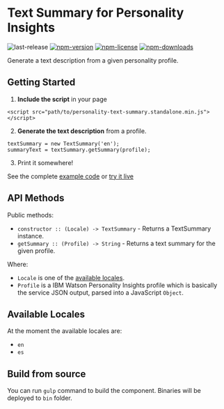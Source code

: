 # Text Summary for Personality Insights

![last-release](https://img.shields.io/github/tag/ibm-silvergate/personality-text-summary.svg)
[![npm-version](https://img.shields.io/npm/v/personality-text-summary.svg)](https://www.npmjs.com/package/personality-text-summary)
[![npm-license](https://img.shields.io/npm/l/personality-text-summary.svg)](https://www.npmjs.com/package/personality-text-summary)
[![npm-downloads](https://img.shields.io/npm/dm/personality-text-summary.svg)](https://www.npmjs.com/package/personality-text-summary)

Generate a text description from a given personality profile.

## Getting Started

1. **Include the script** in your page
```
<script src="path/to/personality-text-summary.standalone.min.js"></script>
```
2. **Generate the text description** from a profile.
```
textSummary = new TextSummary('en');
summaryText = textSummary.getSummary(profile);
```
3. Print it somewhere!

See the complete [example code][example_code] or [try it live][live_example]


## API Methods

Public methods:
* `constructor :: (Locale) -> TextSummary` - Returns a TextSummary instance.
* `getSummary :: (Profile) -> String` - Returns a text summary for the given profile.

Where:
* `Locale` is one of the [available locales](#available-locales).
* `Profile` is a IBM Watson Personality Insights profile which is basically the service JSON output, parsed into a JavaScript `Object`.


## Available Locales

At the moment the available locales are:
  - `en`
  - `es`


## Build from source

You can run `gulp` command to build the component. Binaries will be deployed to `bin` folder.

[example_code]: https://github.com/ibm-silvergate/personality-text-summary/blob/master/examples/example.html
[live_example]: https://rawgit.com/ibm-silvergate/personality-text-summary/master/examples/example.html
